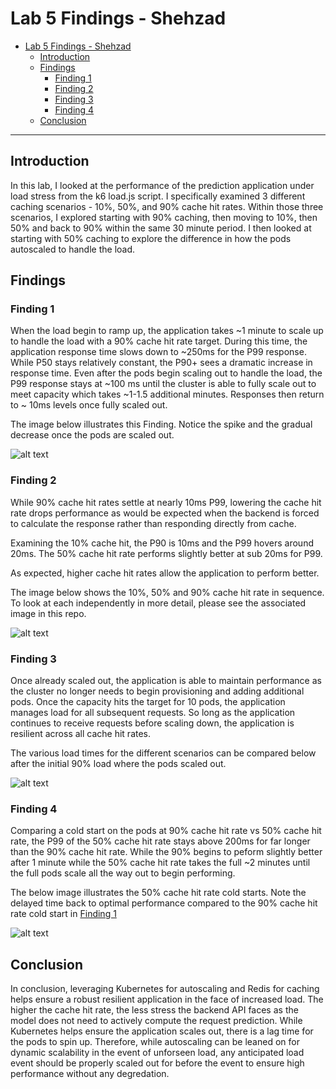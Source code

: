 # Lab 5 Findings - Shehzad

- [Lab 5 Findings - Shehzad](#lab-5-findings---your-name)
  - [Introduction](#introduction)
  - [Findings](#findings)
    - [Finding 1](#finding-1)
    - [Finding 2](#finding-2)
    - [Finding 3](#finding-3)
    - [Finding 4](#finding-4)
  - [Conclusion](#conclusion)

---

## Introduction

In this lab, I looked at the performance of the prediction application under load stress from the k6 load.js script. I specifically examined 3 different caching scenarios - 10%, 50%, and 90% cache hit rates. Within those three scenarios, I explored starting with 90% caching, then moving to 10%, then 50% and back to 90% within the same 30 minute period. I then looked at starting with 50% caching to explore the difference in how the pods autoscaled to handle the load. 

## Findings

### Finding 1

When the load begin to ramp up, the application takes ~1 minute to scale up to handle the load with a 90% cache hit rate target. During this time, the application response time slows down to  ~250ms for the P99 response. While P50 stays relatively constant, the P90+ sees a dramatic increase in response time. Even after the pods begin scaling out to handle the load, the P99 response stays at ~100 ms until the cluster is able to fully scale out to meet capacity which takes ~1-1.5 additional minutes. Responses then return to ~ 10ms levels once fully scaled out. 

The image below illustrates this Finding. Notice the spike and the gradual decrease once the pods are scaled out.

![alt text](https://github.com/UCB-W255/spring23-sshahbuddin/blob/master/lab5/cache_90_workload.png?raw=true)


### Finding 2

While 90% cache hit rates settle at nearly 10ms P99, lowering the cache hit rate drops performance as would be expected when the backend is forced to calculate the response rather than responding directly from cache. 

Examining the 10% cache hit, the P90 is 10ms and the P99 hovers around 20ms. The 50% cache hit rate performs slightly better at sub 20ms for P99.

As expected, higher cache hit rates allow the application to perform better. 

The image below shows the 10%, 50% and 90% cache hit rate in sequence. To look at each independently in more detail, please see the associated image in this repo. 

![alt text](https://github.com/UCB-W255/spring23-sshahbuddin/blob/master/lab5/cache_10_50_90-2_service.png?raw=true)


### Finding 3

Once already scaled out, the application is able to maintain performance as the cluster no longer needs to begin provisioning and adding additional pods. Once the capacity hits the target for 10 pods, the application manages load for all subsequent requests. So long as the application continues to receive requests before scaling down, the application is resilient across all cache hit rates. 

The various load times for the different scenarios can be compared below after the initial 90% load where the pods scaled out. 

![alt text](https://github.com/UCB-W255/spring23-sshahbuddin/blob/master/lab5/cache_90_10_50_90_workload.png?raw=true)


### Finding 4

Comparing a cold start on the pods at 90% cache hit rate vs 50% cache hit rate, the P99 of the 50% cache hit rate stays above 200ms for far longer than the 90% cache hit rate. While the 90% begins to peform slightly better after 1 minute while the 50% cache hit rate takes the full ~2 minutes until the full pods scale all the way out to begin performing. 

The below image illustrates the 50% cache hit rate cold starts. Note the delayed time back to optimal performance compared to the 90% cache hit rate cold start in [Finding 1](#finding-1)

![alt text](https://github.com/UCB-W255/spring23-sshahbuddin/blob/master/lab5/cache_50_workload_start.png?raw=true)

## Conclusion

In conclusion, leveraging Kubernetes for autoscaling and Redis for caching helps ensure a robust resilient application in the face of increased load. The higher the cache hit rate, the less stress the backend API faces as the model does not need to actively compute the request prediction. While Kubernetes helps ensure the application scales out, there is a lag time for the pods to spin up. Therefore, while autoscaling can be leaned on for dynamic scalability in the event of unforseen load, any anticipated load event should be properly scaled out for before the event to ensure high performance without any degredation. 